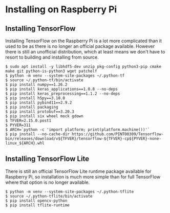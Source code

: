 # Installing on Raspberry Pi

## Installing TensorFlow

Installing TensorFlow on the Raspberry Pi is a lot more complicated than it used to be as there is no longer an official package available. However there is still an unofficial distribution, which at least means we don't have to resort to building and installing from source.

	$ sudo apt install -y libhdf5-dev unzip pkg-config python3-pip cmake make git python-is-python3 wget patchelf
	$ python -m venv --system-site-packages ~/.python-tf
	$ source ~/.python-tf/bin/activate
	$ pip install numpy==1.26.2 
	$ pip install keras_applications==1.0.8 --no-deps 
	$ pip install keras_preprocessing==1.1.2 --no-deps 
	$ pip install h5py==3.10.0 
	$ pip install pybind11==2.9.2 
	$ pip install packaging 
	$ pip install protobuf==3.20.3 
	$ pip install six wheel mock gdown 
	$ TFVER=2.15.0.post1
	$ PYVER=311
	$ ARCH=`python -c 'import platform; print(platform.machine())'`
	$ pip install --no-cache-dir https://github.com/PINTO0309/Tensorflow-bin/releases/download/v${TFVER}/tensorflow-${TFVER}-cp${PYVER}-none-linux_${ARCH}.whl

## Installing TensorFlow Lite

There is still an official TensorFlow Lite runtime package available for Raspberry Pi, so installation is much more simple than for full TensorFlow where that option is no longer available.

	$ python -m venv --system-site-packages ~/.python-tflite
	$ source ~/.python-tflite/bin/activate
	$ pip install opencv-python
	$ pip install tflite-runtime

